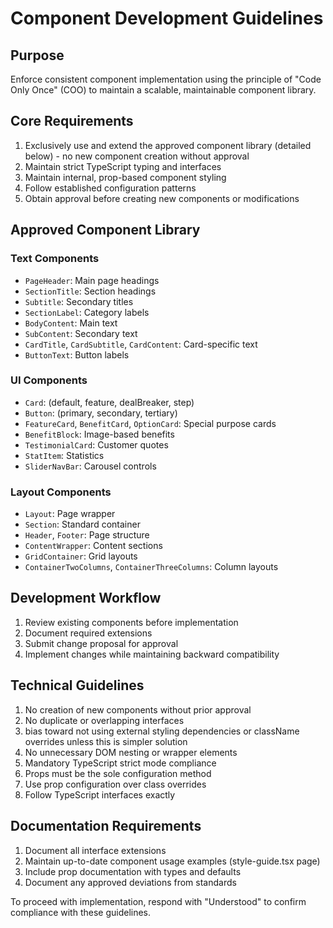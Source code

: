 # Component Development Guidelines

## Purpose
Enforce consistent component implementation using the principle of "Code Only Once" (COO) to maintain a scalable, maintainable component library.

## Core Requirements
1. Exclusively use and extend the approved component library (detailed below) - no new component creation without approval
2. Maintain strict TypeScript typing and interfaces
3. Maintain internal, prop-based component styling
4. Follow established configuration patterns
5. Obtain approval before creating new components or modifications

## Approved Component Library

### Text Components
- `PageHeader`: Main page headings
- `SectionTitle`: Section headings
- `Subtitle`: Secondary titles
- `SectionLabel`: Category labels
- `BodyContent`: Main text
- `SubContent`: Secondary text
- `CardTitle`, `CardSubtitle`, `CardContent`: Card-specific text
- `ButtonText`: Button labels

### UI Components
- `Card`: (default, feature, dealBreaker, step)
- `Button`: (primary, secondary, tertiary)
- `FeatureCard`, `BenefitCard`, `OptionCard`: Special purpose cards
- `BenefitBlock`: Image-based benefits
- `TestimonialCard`: Customer quotes
- `StatItem`: Statistics
- `SliderNavBar`: Carousel controls

### Layout Components
- `Layout`: Page wrapper
- `Section`: Standard container
- `Header`, `Footer`: Page structure
- `ContentWrapper`: Content sections
- `GridContainer`: Grid layouts
- `ContainerTwoColumns`, `ContainerThreeColumns`: Column layouts

## Development Workflow
1. Review existing components before implementation
2. Document required extensions
3. Submit change proposal for approval
4. Implement changes while maintaining backward compatibility

## Technical Guidelines
1. No creation of new components without prior approval
2. No duplicate or overlapping interfaces
3. bias toward not using external styling dependencies or className overrides unless this is simpler solution
4. No unnecessary DOM nesting or wrapper elements
5. Mandatory TypeScript strict mode compliance
6. Props must be the sole configuration method
7. Use prop configuration over class overrides
8. Follow TypeScript interfaces exactly

## Documentation Requirements
1. Document all interface extensions
2. Maintain up-to-date component usage examples (style-guide.tsx page)
3. Include prop documentation with types and defaults
4. Document any approved deviations from standards

To proceed with implementation, respond with "Understood" to confirm compliance with these guidelines.